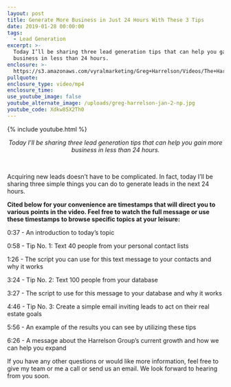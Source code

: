 ```yaml
---
layout: post
title: Generate More Business in Just 24 Hours With These 3 Tips
date: 2019-01-28 00:00:00
tags:
  - Lead Generation
excerpt: >-
  Today I’ll be sharing three lead generation tips that can help you gain more
  business in less than 24 hours.
enclosure: >-
  https://s3.amazonaws.com/vyralmarketing/Greg+Harrelson/Videos/The+Harrelson+Group+-+Generate+More+Business+in+Just+24+Hours+With+These+3+Tips.mp4
pullquote:
enclosure_type: video/mp4
enclosure_time:
use_youtube_image: false
youtube_alternate_image: /uploads/greg-harrelson-jan-2-np.jpg
youtube_code: Xdkw85X2Th0
---
```


{% include youtube.html %}

<center><em>Today I&rsquo;ll be sharing three lead generation tips that can help you gain more business in less than 24 hours.</em></center>

&nbsp;

Acquiring new leads doesn’t have to be complicated. In fact, today I’ll be sharing three simple things you can do to generate leads in the next 24 hours.

**Cited below for your convenience are timestamps that will direct you to various points in the video. Feel free to watch the full message or use these timestamps to browse specific topics at your leisure:**

0:37 - An introduction to today’s topic

0:58 - Tip No. 1: Text 40 people from your personal contact lists

1:26 - The script you can use for this text message to your contacts and why it works

3:24 - Tip No. 2: Text 100 people from your database

3:27 - The script to use for this message to your database and why it works

4:46 - Tip No. 3: Create a simple email inviting leads to act on their real estate goals

5:56 - An example of the results you can see by utilizing these tips

6:26 - A message about the Harrelson Group’s current growth and how we can help you expand

If you have any other questions or would like more information, feel free to give my team or me a call or send us an email. We look forward to hearing from you soon.